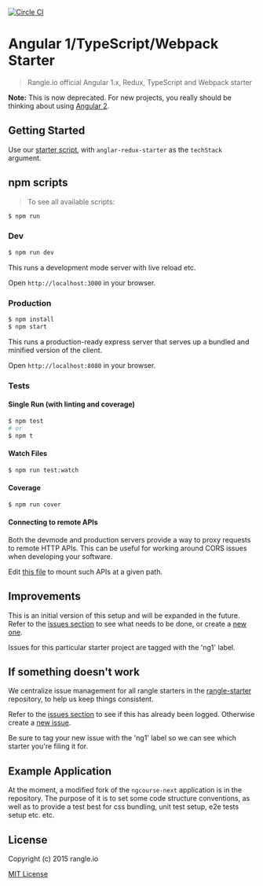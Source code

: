 [![Circle CI](https://circleci.com/gh/rangle/angular-redux-starter.svg?style=svg)](https://circleci.com/gh/rangle/angular-redux-starter)

# Angular 1/TypeScript/Webpack Starter

> Rangle.io official Angular 1.x, Redux, TypeScript and Webpack starter

__Note:__ This is now deprecated. For new projects, you really should be
thinking about using [Angular 2](https://github.com/rangle/angular2-redux-starter).

## Getting Started

Use our [starter script](http://npm.im/rangle-starter), with
`anglar-redux-starter` as the `techStack` argument.

## npm scripts
> To see all available scripts:
```bash
$ npm run
```

### Dev
```bash
$ npm run dev
```

This runs a development mode server with live reload etc.

Open `http://localhost:3000` in your browser.

### Production

```bash
$ npm install
$ npm start
```

This runs a production-ready express server that serves up a bundled and
minified version of the client.

Open `http://localhost:8080` in your browser.

### Tests

#### Single Run (with linting and coverage)
```bash
$ npm test
# or
$ npm t
```

#### Watch Files
```bash
$ npm run test:watch
```

#### Coverage
```bash
$ npm run cover
```

#### Connecting to remote APIs

Both the devmode and production servers provide a way to proxy requests to
remote HTTP APIs.  This can be useful for working around CORS issues when
developing your software.

Edit [this file](server/proxy-config.js) to mount such APIs at a given path.

## Improvements

This is an initial version of this setup and will be expanded in the future. Refer to the [issues section](https://github.com/rangle/rangle-starter/issues) to see what needs to be done, or create a [new one](https://github.com/rangle/rangle-starter/issues/new).

Issues for this particular starter project are tagged with the 'ng1' label.

## If something doesn't work

We centralize issue management for all rangle starters in the [rangle-starter](https://github.com/rangle/rangle-starter) repository, to help us keep things consistent.

Refer to the [issues section](https://github.com/rangle/rangle-starter/issues) to see if this has already been logged. Otherwise create a [new issue](https://github.com/rangle/rangle-starter/issues/new).

Be sure to tag your new issue with the 'ng1' label so we can see which starter you're filing it for.

## Example Application

At the moment, a modified fork of the `ngcourse-next` application is in the repository. The purpose of it is to set some code structure conventions, as well as to provide a test best for css bundling, unit test setup, e2e tests setup etc. etc.

## License

Copyright (c) 2015 rangle.io

[MIT License][MIT]

[MIT]: ./LICENSE "Mit License"
